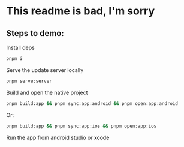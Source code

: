 # This readme is bad, I'm sorry

## Steps to demo:

Install deps

```sh
pnpm i
```

Serve the update server locally

```sh
pnpm serve:server
```

Build and open the native project
```sh
pnpm build:app && pnpm sync:app:android && pnpm open:app:android
```
Or:
```sh
pnpm build:app && pnpm sync:app:ios && pnpm open:app:ios
```

Run the app from android studio or xcode
